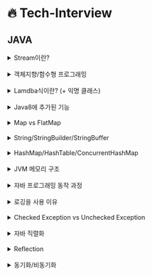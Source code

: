 # 🔥 Tech-Interview

## JAVA

<details>
<summary>Stream이란?</summary>

<br>

- 선언형 방식으로 컬렉션의 데이터를 조작하는 API
- 외부 반복을 통해 작업하는 컬렉션과 달리 내부 반복을 통해 작업 수행
- 스트림은 재사용이 가능한 컬렉션과 달리 한번만 사용 (=불변)
- 지연 연산을 통해 성능 최적화

---

</div>
</details>

<br>


<details>
<summary>객체지향/함수형 프로그래밍</summary>

<br>

- 함수형 프로그래밍
  - 함수의 인자를 통해 불변값을 돌려주는 프로그래밍
- 객체지향형 프로그래밍
  - 상태와 행위를 가진 객체를 만들고 객체간 상호작용을 통해 로직을 구성하는 프로그래밍

---

</div>
</details>

<br>


<details>
<summary>Lamdba식이란? (+ 익명 클래스) </summary>

<br>

- 함수를 변수처럼 사용하는 것.
- 익명 클래스 메서드를 단순화하여 클래스를 생성하지 않는다.
  - 익명 클래스 : 클래스 정의와 동시에 객체를 생성하는 클래스
    ```java
    Pomo pomo = new Pomo() {
        public int age = 100;

        @Override
        public int getAge() {
            return this.age;
        }
    }
    ```
- 매개변수에 대한 타입은 런타임시 자동으로 인식되어 생략 가능

---

</div>
</details>

<br>

<details>
<summary>Java8에 추가된 기능</summary>

<br>

- 함수형 프로그래밍을 지원 (stream, lambda)
- LocalDate, LocalDateTime 클래스 
- 인터페이스의 default 메서드
- Optional

---

</div>
</details>

<br>

<details>
<summary>Map vs FlatMap</summary>

<br>

- map : 단일 스트림 안의 요소를 원한느 특정 형태로 변환 시켜주는 중간 연산 메서드
- flatmap : 요소가 리스트일 때 각 리스트의 모든 원소를 특정 형태로 변환하고 단일 원소 스트림으로 반환시켜주는 중간 메서드

---

</div>
</details>

<br>

<details>
<summary>String/StringBuilder/StringBuffer</summary>

<br>

| String | StringBuffer | StringBuilder |
|---|---|---|
|불변|가변|가변|
| - | 많은 문자열 연산 시 효율적 | 많은 문자열 연산시 효율적|
| - | equals 메서드 오버라이딩 X | StringBuffer - 스레드 동기화 기능 |

- 스레드 동기화를 뺀 StringBuilder의 성능이 더 빠르다.

---

</div>
</details>

<br>

<details>
<summary>HashMap/HashTable/ConcurrentHashMap</summary>

<br>

- Map 인터페이스로 구현한 구현체로 key:value 구조를 가진다.

<br>

**Thread-Safe**

| HashMap | HashTable | ConcurrentHashMap |
|---|---|---|
| `synchronized` 키워드가 없어 thread-safe X | `synchronized` 키워드가 있어 thread-safe O | `synchronized` 키워드가 없지만 thread-safe O |
| null 허용 | null 허용 X | null 허용 X |


- 찾고자 하는 버킷 접근 시 모든 버킷을 잠그는 HashTable과 달리 ConcurrentHashMap은 해당 해시 버킷만을 잠금


---

</div>
</details>

<br>

<details>
<summary>JVM 메모리 구조</summary>

<br>

- JVM 내에 있는 클래스 로더가 런타임 데이터 영역로 바이트 코드 파일 적재

**Runtime Data Aread**

| method(static 영역) | Heap | Stack | PC(Program counter ) | native method stack |
|:--:|:--:|:--:|:--:|:--:|
| 클래스 수준 정보, static 데이터 | GC 대상이 되는 new를 통해 생성되는 객체와 배열 저장 | 메서드 스택 프레임 생성 영역 | native가 붙어있고, c/c++로 돌아가는 콜 스택 |
| 스레드 공유 자원 O | 스레드 공유 자원 O | 스레드 공유 자원 X | - | JNI를 호출해 메서드 실행 |

- JIT 컴파일러 : 바이트 코드 전체 -> 컴파일 -> 바이너리 코드, 인터프리팅 하지 않고 바이너리 코드 실행

---

</div>
</details>

<br>

<details>
<summary>자바 프로그래밍 동작 과정</summary>

<br>

1. .java -> (컴파일러 `javac`) -> .class(바이트코드) 변환 (JVM을 위한 기계어로 변환)
2. JVM 내에 있는 클래스 로더가 런타임 데이터 영역으로 바이트 코드 파일 적재
  - Loading(클래스 읽기) -> Linking(레퍼런스 연결) -> initializing(정적 변수 초기화, 할당)
3. JVM 내에 있는 실행 엔진(interpreter, JIT compiler, GC)이 런타임 데이터 영역에 적재된 바이트 코드를 기계어로 변경해 명령어 단위로 실행.
  - 인터프리팅은 기계어로 변환하는 즉, 플랫폼에 종속되지 X

---

</div>
</details>

<br>

<details>
<summary>로깅을 사용 이유</summary>

<br>

- 일반 출력은 멀티 스레드 환경에서 synchronized 키워드를 통해 thread-safe를 보장하여 성능 하락
- 로그는 시스템 콘솔에만 출력 되고 일반 출력은 로그 레벨을 설정 불가능
- 로깅 라이브러리를 통한 많은 부가 정보(스레드 정보, 클래스 이름) 제공
- 시스템 콘솔 이외에도 파일이나 특정 서버로 보내는 등의 저장이 가능
- 로그는 비동기적인 동작이 가능 

---

</div>
</details>

<br>

<details>
<summary>Checked Exception vs Unchecked Exception</summary>

<br>

| checked | unchecked | 
|---|---|
| 별도의 예외 처리를 하지 않으면 컴파일 단계에서 오류 발생 (비관적 예외 처리 기법) | 별도의 예외 처리를 하지 않아도 컴파일 단계에서 오류 발생 X (낙관적 예외 처리 기법) |
| SQL Exception, IOException | NPE, RuntimeException |


**checkd exception을 지양하는 이유?**
- OCP 위반 : 모든 상위 메서드들이 최하위 메서드의 예외 시그니처를 알아야하므로 캡슐화 X
- depth가 깊어지면 예외 발생 근원도 알기 어렵다.

---

</div>
</details>

<br>

<details>
<summary>자바 직렬화</summary>

<br>

- 직렬화 : 데이터를 연속적인 데이터(바이트 스트림)로 변형
  - 객체 👉 스트림 (전송 혹은 저장하기 위함)
- 역직렬화 : 직렬화된 데이터를 변환하여 객체의 형태로 표현
  - 스트림 👉 객체  (전송 혹은 저장된 것을 다시 객체로 사용하기 위함)


**SUID(SerialVersionUID)**
- `java.io.Serializable` 인터페이스를 통해 직렬화/역직렬화 가능
- 직렬화 대상 객체는 동일한 SUID를 갖는다.
- 직접 설정해주지 않아도 **자동으로 해시값이 할당**
  - 직렬화 <-> 역직렬화 과정에서 클래스 정보의 변경이 일어날 경우 `ClassCastException` 발생
- 직접 지정하여 관리함(필드로 가짐)으로써 예외 발생을 막을 수 있지만 데이터 누락이 있을 수 있다.


---

</div>
</details>

<br>

<details>
<summary>Reflection</summary>

<br>

- 클래스 로더에 의해 Method 영역에 로딩되어있는 클래스 메타데이터를 이용해 해당 클래스의 인스턴스를 생성하거나 멤버에 접근할 수 있도록 도와주는 자바 API
- ex. ComponentScan, DinamicProxy

**주의할 점**
- 성능 이슈 : ComponentScan처럼 한번만 되는 경우에만 사용
- 런타임 시에만 발생하는 문제를 만들 가능성이 있다.
- 접근 지시자를 의도적으로 무시할 수 있어 보안적 이슈

---

</div>
</details>

<br>

<details>
<summary>동기화/비동기화</summary>

<br>

- 동기화 : 프로세스/스레드들이 동시에 실행되며 서로 끼어들지 않음. (Lock 처리)
- 비동기화 : 어느 메서드를 실행하는 도중 다시 메서드 실행이 가능 (멀티 스레드)

---

</div>
</details>

<br>

<br>